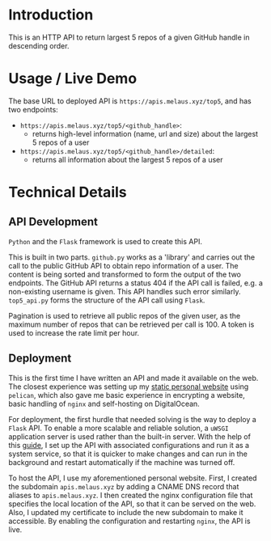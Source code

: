 # Introduction 
This is an HTTP API to return largest 5 repos of a given GitHub handle in descending order.

# Usage / Live Demo
The base URL to deployed API is ```https://apis.melaus.xyz/top5```, and has two endpoints:

- ```https://apis.melaus.xyz/top5/<github_handle>```:
    - returns high-level information (name, url and size) about the largest 5 repos of a user
- ```https://apis.melaus.xyz/top5/<github_handle>/detailed```: 
    - returns all information about the largest 5 repos of a user


# Technical Details
## API Development
```Python``` and the ```Flask``` framework is used to create this API. 

This is built in two parts. ```github.py``` works as a 'library' and carries out the call to the public GitHub API to obtain repo information of a user. The content is being sorted and transformed to form the output of the two endpoints. The GitHub API returns a status 404 if the API call is failed, e.g. a non-existing username is given. This API handles such error similarly. ```top5_api.py``` forms the structure of the API call using ```Flask```.

Pagination is used to retrieve all public repos of the given user, as the maximum number of repos that can be retrieved per call is 100. A token is used to increase the rate limit per hour.

## Deployment
This is the first time I have written an API and made it available on the web. The closest experience was setting up my [static personal website](https://www.melaus.xyz) using ```pelican```, which also gave me basic experience in encrypting a website, basic handling of ```nginx``` and self-hosting on DigitalOcean.

For deployment, the first hurdle that needed solving is the way to deploy a ```Flask``` API. To enable a more scalable and reliable solution, a ```uWSGI``` application server is used rather than the built-in server. With the help of this [guide](https://www.digitalocean.com/community/tutorials/how-to-serve-flask-applications-with-uwsgi-and-nginx-on-ubuntu-16-04), I set up the API with associated configurations and run it as a system service, so that it is quicker to make changes and can run in the background and restart automatically if the machine was turned off.

To host the API, I use my aforementioned personal website. First, I created the subdomain ```apis.melaus.xyz``` by adding a CNAME DNS record that aliases to ```apis.melaus.xyz```. I then created the nginx configuration file that specifies the local location of the API, so that it can be served on the web. Also, I updated my certificate to include the new subdomain to make it accessible. By enabling the configuration and restarting ```nginx```, the API is live.
